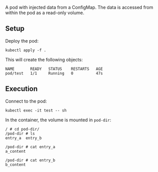 A pod with injected data from a ConfigMap. The data is accessed from within the pod as a read-only volume.


## Setup
Deploy the pod:

```
kubectl apply -f .
```

This will create the following objects:

```
NAME       READY   STATUS    RESTARTS   AGE
pod/test   1/1     Running   0          47s
```

## Execution
Connect to the pod:

```
kubectl exec -it test -- sh
```

In the container, the volume is mounted in `pod-dir`:

```
/ # cd pod-dir/
/pod-dir # ls
entry_a  entry_b

/pod-dir # cat entry_a
a_content

/pod-dir # cat entry_b
b_content
```
